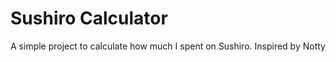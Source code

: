 # Sushiro Calculator

A simple project to calculate how much I spent on Sushiro. Inspired by Notty

